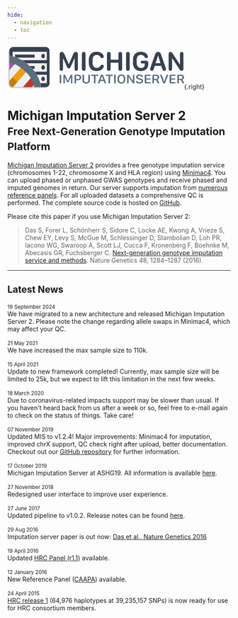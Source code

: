 ```yaml
---
hide:
  - navigation
  - toc 
---
```


![](images/logo.png){.right}


# Michigan Imputation Server 2<br><small>Free Next-Generation Genotype Imputation Platform</small>


[Michigan Imputation Server 2](https://imputationserver.sph.umich.edu) provides a free genotype imputation service (chromosomes 1-22, chromosome X and HLA region) using [Minimac4](http://genome.sph.umich.edu/wiki/Minimac4). You can upload phased or unphased GWAS genotypes and receive phased and imputed genomes in return. Our server supports imputation from [numerous reference panels](reference-panels.md). For all uploaded datasets a comprehensive QC is performed. The complete source code is hosted on [GitHub](https://github.com/genepi/imputationserver2/).

Please cite this paper if you use Michigan Imputation Server 2:

> Das S, Forer L, Schönherr S, Sidore C, Locke AE, Kwong A, Vrieze S, Chew EY, Levy S, McGue M, Schlessinger D, Stambolian D, Loh PR, Iacono WG, Swaroop A, Scott LJ, Cucca F, Kronenberg F, Boehnke M, Abecasis GR, Fuchsberger C. [Next-generation genotype imputation service and methods](https://www.ncbi.nlm.nih.gov/pubmed/27571263). Nature Genetics 48, 1284–1287 (2016).

---


## Latest News

<p>
    <small class="text-muted"><i class="far fa-calendar-alt"></i> 19 September 2024</small><br>
    We have migrated to a new architecture and released Michigan Imputation Server 2. Please note the change regarding allele swaps in Minimac4, which may affect your QC.
</p>

<p>
    <small class="text-muted"><i class="far fa-calendar-alt"></i> 21 May 2021</small><br>
    We have increased the max sample size to 110k.
</p>

<p>
    <small class="text-muted"><i class="far fa-calendar-alt"></i> 15 April 2021</small><br>
    Update to new framework completed! Currently, max sample size will be limited to 25k, but we expect to lift this limitation in the next few weeks.
</p>

<p>
    <small class="text-muted"><i class="far fa-calendar-alt"></i> 18 March 2020</small><br>
    Due to coronavirus-related impacts support may be slower than usual. If you haven't heard back from us after a week or so, feel free to e-mail again to check on the status of things. Take care!
</p>

<p>
    <small class="text-muted"><i class="far fa-calendar-alt"></i> 07 November 2019</small><br>
    Updated MIS to v1.2.4! Major improvements: Minimac4 for imputation, improved chrX support, QC check right after upload, better documentation. Checkout out our <a href="https://github.com/genepi/imputationserver" target="_blank">GitHub repository</a> for further information.
</p>

<p>
    <small class="text-muted"><i class="far fa-calendar-alt"></i> 17 October 2019</small><br>
    Michigan Imputation Server at ASHG19. All information is available <a href="https://imputationserver.sph.umich.edu/ashg19/" target="_blank">here</a>.
</p>

<p>
    <small class="text-muted"><i class="far fa-calendar-alt"></i> 27 November 2018</small><br>
    Redesigned user interface to improve user experience.
</p>

<p>
    <small class="text-muted"><i class="far fa-calendar-alt"></i> 27 June 2017</small><br>
    Updated pipeline to v1.0.2. Release notes can be found <a href="https://github.com/genepi/imputationserver/releases/tag/1.0.2" target="_blank">here</a>.
</p>

<p>
    <small class="text-muted"><i class="far fa-calendar-alt"></i> 29 Aug 2016</small><br>
    Imputation server paper is out now: <a href="http://www.nature.com/ng/journal/v48/n10/full/ng.3656.html" target="_blank">Das et al., Nature Genetics 2016</a>
</p>

<p>
    <small class="text-muted"><i class="far fa-calendar-alt"></i> 19 April 2016</small><br>
    Updated <a target="_blank" href="http://www.haplotype-reference-consortium.org/">HRC Panel (r1.1)</a> available.
</p>

<p>
    <small class="text-muted"><i class="far fa-calendar-alt"></i> 12 January 2016</small><br>
    New Reference Panel (<a target="_blank" href="./#!pages/caapa">CAAPA</a>) available.
</p>

<p>
    <small class="text-muted"><i class="far fa-calendar-alt"></i> 24 April 2015</small><br>
    <a target="_blank" href="http://www.haplotype-reference-consortium.org/">HRC release 1</a> (64,976 haplotypes at 39,235,157 SNPs) is now ready for use for HRC consortium members.
</p>